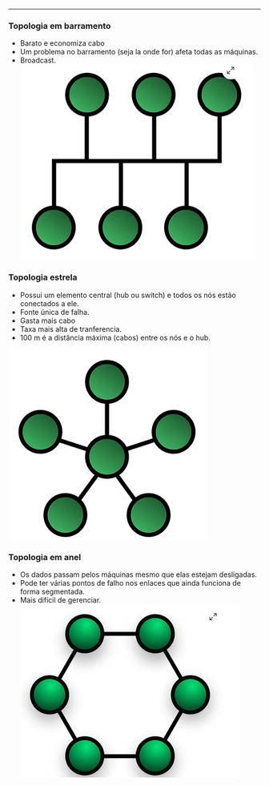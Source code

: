 
---
### **Topologia em barramento**
- Barato e economiza cabo
- Um problema no barramento (seja la onde for) afeta todas as máquinas.
- Broadcast.
![Pasted image 20250701164558](../../attachments/Pasted%20image%2020250701164558.png)
### **Topologia estrela**
- Possui um elemento central (hub ou switch) e todos os nós estão conectados a ele.
- Fonte única de falha.
- Gasta mais cabo
- Taxa mais alta de tranferencia.
- 100 m é a distância máxima (cabos) entre os nós e o hub.

![Pasted image 20250701164252](../../attachments/Pasted%20image%2020250701164252.png)

### **Topologia em anel**
- Os dados passam pelos máquinas mesmo que elas estejam desligadas.
- Pode ter várias pontos de falho nos enlaces que ainda funciona de forma segmentada.
- Mais difícil de gerenciar.
![Pasted image 20250701164839](../../attachments/Pasted%20image%2020250701164839.png)



